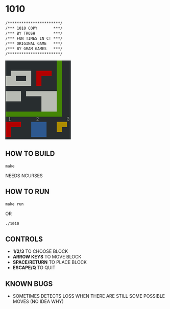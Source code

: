 
1010
====

    /***********************/
    /*** 1010 COPY       ***/
    /*** BY TROSH        ***/
    /*** FUN TIMES IN C! ***/
    /*** ORIGINAL GAME   ***/
    /*** BY GRAM GAMES   ***/
    /***********************/

![1010 SCREENSHOT](1010.png)

HOW TO BUILD
------------

    make

NEEDS NCURSES

HOW TO RUN
----------

    make run

OR

    ./1010

CONTROLS
--------

- **1/2/3** TO CHOOSE BLOCK
- **ARROW KEYS** TO MOVE BLOCK
- **SPACE/RETURN** TO PLACE BLOCK
- **ESCAPE/Q** TO QUIT

KNOWN BUGS
----------

- SOMETIMES DETECTS LOSS WHEN THERE ARE STILL
  SOME POSSIBLE MOVES (NO IDEA WHY)

